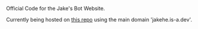 Official Code for the Jake's Bot Website.

Currently being hosted on [this repo](https://github.com/jakehe1226/Jakes-Websites) using the main domain 'jakehe.is-a.dev'.
